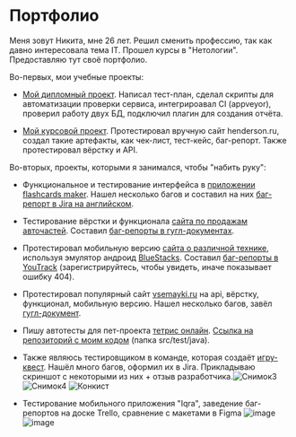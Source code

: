 # Портфолио

Меня зовут Никита, мне 26 лет. Решил сменить профессию, так как давно интересовала тема IT. Прошел курсы в "Нетологии". Предоставляю тут своё портфолио.

Во-первых, мои учебные проекты:
- [Мой дипломный проект](https://github.com/Nikitajc1/Diploma). Написал тест-план, сделал скрипты для автоматизации проверки сервиса, 
интегрироавал CI (appveyor), проверил работу двух БД, подключил плагин для создания отчёта.

- [Мой курсовой проект](https://docs.google.com/spreadsheets/d/1xSJnvH807I5NG-7gnP9yboAvjsSijm1XR2O6N9jKwzk/edit#gid=0). Протестировал вручную сайт henderson.ru,
создал такие артефакты, как чек-лист, тест-кейс, баг-репорт. Также протестировал вёрстку и API.

Во-вторых, проекты, которыми я занимался, чтобы "набить руку":
- Функциональное и тестирование интерфейса в [приложении flashcards maker](https://play.google.com/store/apps/details?id=com.ubacoda.fashcards). Нашел несколько багов и
составил на них [баг-репорт в Jira на английском](https://nikitajc1.atlassian.net/jira/software/c/projects/FLAS/issues).

- Тестирование вёрстки и функционала [сайта по продажам авточастей](https://altoxshop.ru/). Составил [баг-репорты в гугл-документах](https://docs.google.com/spreadsheets/d/14CinIx7YK5bpsLsoTIfQVIN0cnLMczMvvO_vzygFobs/edit?usp=sharing).

- Протестировал мобильную версию [сайта о различной технике](https://bigbunce.ru/), используя эмулятор андроид [BlueStacks](https://www.bluestacks.com/ru/index.html). Составил [баг-репорты в YouTrack](https://nikitajc1.youtrack.cloud/projects/512b97cd-8cec-414f-aaba-b603ab5e8a55) (зарегистрируйтесь, чтобы увидеть, иначе показывает ошибку 404).

- Протестировал популярный сайт [vsemayki.ru](https://www.vsemayki.ru/) на api, вёрстку, функционал, мобильную версию. Нашел несколько багов, завёл [гугл-документ](https://docs.google.com/spreadsheets/d/1vP6-69AjgzihtlvexUZa79z2kBbw9oe3pWz6M1unAj4/edit#gid=0).

- Пишу автотесты для пет-проекта [тетрис онлайн](https://tetris.pet-projets.ru/). [Ссылка на репозиторий с моим кодом](https://github.com/maries-you/tetris/tree/main/seleniumTests) (папка src/test/java).

- Также являюсь тестировщиком в команде, которая создаёт [игру-квест](https://sites.google.com/view/conquistadorio). Нашёл много багов, оформил их в Jira. Прикладываю скриншот с некоторыми из них + отзыв разработчика.![Снимок3](https://github.com/Nikitajc1/Portfolio/assets/115161742/0b0ed020-17a0-44ee-8eff-1fb7f9f7946a) ![Снимок4](https://github.com/Nikitajc1/Portfolio/assets/115161742/928bef78-49b1-4b98-b98b-1f1ad4d0c2da)
![Конкист](https://github.com/Nikitajc1/Portfolio/assets/115161742/2e54a003-2fac-45a9-8f4b-0f7fa2fe24b4)

- Тестирование мобильного приложения "Iqra", заведение баг-репортов на доске Trello, сравнение с макетами в Figma ![image](https://github.com/Nikitajc1/Portfolio/assets/115161742/d8ae7ef6-dd8e-4aeb-9395-83670ccb0ca9)
 ![image](https://github.com/Nikitajc1/Portfolio/assets/115161742/64c05fa3-401b-4c02-800a-96c9081b513f)


